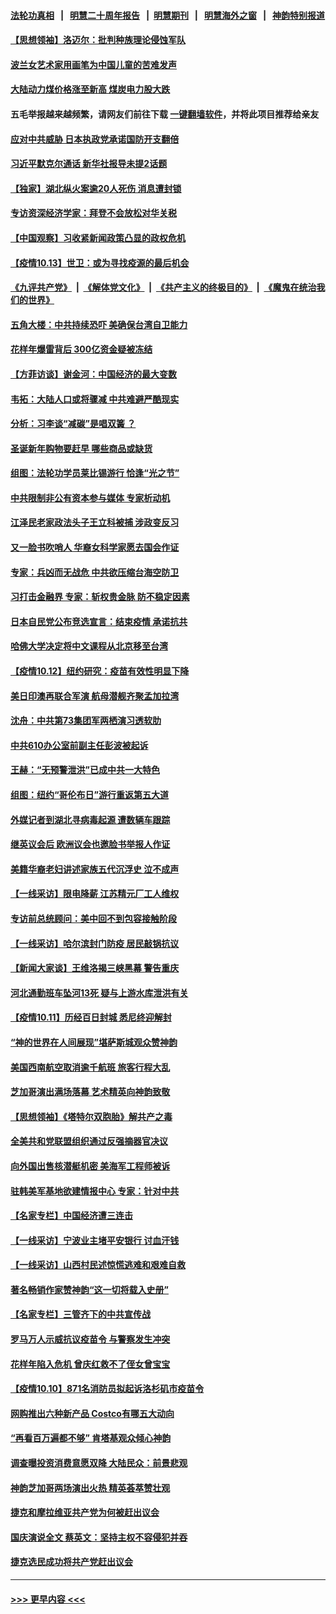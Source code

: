 #### [法轮功真相](https://github.com/gfw-breaker/truth/blob/master/README.md?t=0) &nbsp;&nbsp;|&nbsp;&nbsp; [明慧二十周年报告](https://github.com/gfw-breaker/mh-reports/blob/master/README.md?t=0) &nbsp;&nbsp;|&nbsp;&nbsp;[明慧期刊](https://github.com/gfw-breaker/mh-qikan) &nbsp;&nbsp;|&nbsp;&nbsp; [明慧海外之窗](https://github.com/gfw-breaker/mh-news/blob/master/README.md?t=0) &nbsp;&nbsp;|&nbsp;&nbsp; [神韵特别报道](https://github.com/gfw-breaker/mh-news/blob/master/shenyun.md?t=0)
#### [【思想领袖】洛迈尔：批判种族理论侵蚀军队](../pages/nf4514/n13272467.md?t=10141050) 
#### [波兰女艺术家用画笔为中国儿童的苦难发声](../pages/nf4514/n13301836.md?t=10141050) 
#### [大陆动力煤价格涨至新高 煤炭电力股大跌](../pages/nf4514/n13302299.md?t=10141050) 
#### 五毛举报越来越频繁，请网友们前往下载 [一键翻墙软件](https://github.com/gfw-breaker/ssr-accounts)，并将此项目推荐给亲友
#### [应对中共威胁 日本执政党承诺国防开支翻倍](../pages/nf4514/n13302227.md?t=10141050) 
#### [习近平默克尔通话 新华社报导未提2话题](../pages/nf4514/n13302150.md?t=10141050) 
#### [【独家】湖北纵火案逾20人死伤 消息遭封锁](../pages/nf4514/n13301487.md?t=10141050) 
#### [专访资深经济学家：拜登不会放松对华关税](../pages/nf4514/n13300052.md?t=10141050) 
#### [【中国观察】习收紧新闻政策凸显的政权危机](../pages/nf4514/n13301337.md?t=10141050) 
#### [【疫情10.13】世卫：或为寻找疫源的最后机会](../pages/nf4514/n13301188.md?t=10141050) 
#### [《九评共产党》](https://github.com/begood0513/9ping.md/blob/master/README.md) &nbsp;|&nbsp; [《解体党文化》](../../../../jtdwh.md/blob/master/README.md)  &nbsp;|&nbsp; [《共产主义的终极目的》](../../../../gczydzjmd.md/blob/master/README.md) &nbsp;|&nbsp; [《魔鬼在统治我们的世界》](../../../../mgztzwmdsj.md/blob/master/README.md) 
#### [五角大楼：中共持续恐吓 美确保台湾自卫能力](../pages/nf4514/n13300377.md?t=10141050) 
#### [花样年爆雷背后 300亿资金疑被冻结](../pages/nf4514/n13301055.md?t=10141050) 
#### [【方菲访谈】谢金河：中国经济的最大变数](../pages/nf4514/n13300005.md?t=10141050) 
#### [韦拓：大陆人口或将骤减 中共难避严酷现实](../pages/nf4514/n13300707.md?t=10141050) 
#### [分析：习李谈“减碳”是唱双簧 ？](../pages/nf4514/n13299576.md?t=10141050) 
#### [圣诞新年购物要赶早 哪些商品或缺货](../pages/nf4514/n13299952.md?t=10141050) 
#### [组图：法轮功学员莱比锡游行 恰逢“光之节”](../pages/nf4514/n13300057.md?t=10141050) 
#### [中共限制非公有资本参与媒体 专家析动机](../pages/nf4514/n13300121.md?t=10141050) 
#### [江泽民老家政法头子王立科被捕 涉政变反习](../pages/nf4514/n13300282.md?t=10141050) 
#### [又一脸书吹哨人 华裔女科学家愿去国会作证](../pages/nf4514/n13299672.md?t=10141050) 
#### [专家：兵凶而无战危 中共欲压缩台海空防卫](../pages/nf4514/n13299231.md?t=10141050) 
#### [习打击金融界 专家：斩权贵金脉 防不稳定因素](../pages/nf4514/n13299615.md?t=10141050) 
#### [日本自民党公布竞选宣言：结束疫情 承诺抗共](../pages/nf4514/n13299320.md?t=10141050) 
#### [哈佛大学决定将中文课程从北京移至台湾](../pages/nf4514/n13298950.md?t=10141050) 
#### [【疫情10.12】纽约研究：疫苗有效性明显下降](../pages/nf4514/n13298576.md?t=10141050) 
#### [美日印澳再联合军演 航母潜舰齐聚孟加拉湾](../pages/nf4514/n13298358.md?t=10141050) 
#### [沈舟：中共第73集团军两栖演习透软肋](../pages/nf4514/n13297907.md?t=10141050) 
#### [中共610办公室前副主任彭波被起诉](../pages/nf4514/n13298071.md?t=10141050) 
#### [王赫：“无预警泄洪”已成中共一大特色](../pages/nf4514/n13298064.md?t=10141050) 
#### [组图：纽约“哥伦布日”游行重返第五大道](../pages/nf4514/n13297874.md?t=10141050) 
#### [外媒记者到湖北寻病毒起源 遭数辆车跟踪](../pages/nf4514/n13297672.md?t=10141050) 
#### [继英议会后 欧洲议会也邀脸书举报人作证](../pages/nf4514/n13297359.md?t=10141050) 
#### [美籍华裔老妇讲述家族五代沉浮史 泣不成声](../pages/nf4514/n13295049.md?t=10141050) 
#### [【一线采访】限电降薪 江苏精元厂工人维权](../pages/nf4514/n13297439.md?t=10141050) 
#### [专访前总统顾问：美中回不到包容接触阶段](../pages/nf4514/n13296640.md?t=10141050) 
#### [【一线采访】哈尔滨封门防疫 居民敲锅抗议](../pages/nf4514/n13296813.md?t=10141050) 
#### [【新闻大家谈】王维洛揭三峡黑幕 警告重庆](../pages/nf4514/n13295751.md?t=10141050) 
#### [河北通勤班车坠河13死 疑与上游水库泄洪有关](../pages/nf4514/n13296118.md?t=10141050) 
#### [【疫情10.11】历经百日封城 悉尼终迎解封](../pages/nf4514/n13296386.md?t=10141050) 
#### [“神的世界在人间展现”堪萨斯城观众赞神韵](../pages/nf4514/n13296475.md?t=10141050) 
#### [美国西南航空取消逾千航班 旅客行程大乱](../pages/nf4514/n13296259.md?t=10141050) 
#### [芝加哥演出满场落幕 艺术精英向神韵致敬](../pages/nf4514/n13295747.md?t=10141050) 
#### [【思想领袖】《塔特尔双胞胎》解共产之毒](../pages/nf4514/n13264374.md?t=10141050) 
#### [全美共和党联盟组织通过反强摘器官决议](../pages/nf4514/n13295632.md?t=10141050) 
#### [向外国出售核潜艇机密 美海军工程师被诉](../pages/nf4514/n13295336.md?t=10141050) 
#### [驻韩美军基地欲建情报中心 专家：针对中共](../pages/nf4514/n13293064.md?t=10141050) 
#### [【名家专栏】中国经济遭三连击](../pages/nf4514/n13294821.md?t=10141050) 
#### [【一线采访】宁波业主堵平安银行 讨血汗钱](../pages/nf4514/n13295215.md?t=10141050) 
#### [【一线采访】山西村民述惊慌逃难和艰难自救](../pages/nf4514/n13295127.md?t=10141050) 
#### [著名畅销作家赞神韵“这一切将载入史册”](../pages/nf4514/n13294120.md?t=10141050) 
#### [【名家专栏】三管齐下的中共宣传战](../pages/nf4514/n13294663.md?t=10141050) 
#### [罗马万人示威抗议疫苗令 与警察发生冲突](../pages/nf4514/n13295039.md?t=10141050) 
#### [花样年陷入危机 曾庆红救不了侄女曾宝宝](../pages/nf4514/n13292612.md?t=10141050) 
#### [【疫情10.10】871名消防员拟起诉洛杉矶市疫苗令](../pages/nf4514/n13294346.md?t=10141050) 
#### [网购推出六种新产品 Costco有哪五大动向](../pages/nf4514/n13291466.md?t=10141050) 
#### [“再看百万遍都不够” 肯塔基观众倾心神韵](../pages/nf4514/n13294308.md?t=10141050) 
#### [调查曝投资消费意愿双降 大陆民众：前景悲观](../pages/nf4514/n13294157.md?t=10141050) 
#### [神韵芝加哥两场演出火热 精英荟萃赞壮观](../pages/nf4514/n13294232.md?t=10141050) 
#### [捷克和摩拉维亚共产党为何被赶出议会](../pages/nf4514/n13293811.md?t=10141050) 
#### [国庆演说全文 蔡英文：坚持主权不容侵犯并吞](../pages/nf4514/n13293766.md?t=10141050) 
#### [捷克选民成功将共产党赶出议会](../pages/nf4514/n13293367.md?t=10141050) 

----
#### [ >>> 更早内容 <<< ](../indexes/nf4514-earlier.md)
